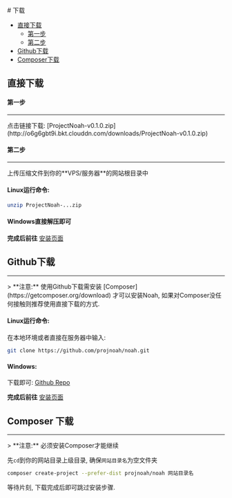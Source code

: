 <meta charset="utf-8">
# 下载

- [直接下载](#direct-download)
    - [第一步](#direct-download-step-1)
    - [第二步](#direct-download-step-2)
- [Github下载](#github-download)
- [Composer下载](#composer-download)
    
<a name="direct-download"></a>
## 直接下载

<a name="direct-download-step-1"></a>
#### 第一步
<hr>
点击链接下载: [ProjectNoah-v0.1.0.zip](http://o6g6gbt9i.bkt.clouddn.com/downloads/ProjectNoah-v0.1.0.zip)

<a name="direct-download-step-2"></a>
#### 第二步
<hr>
上传压缩文件到你的**VPS/服务器**的网站根目录中

#### Linux运行命令:
```bash
unzip ProjectNoah-...zip
```

#### Windows直接解压即可

**完成后前往** [安装页面](/docs/installation)

<a name="github-download"></a>
## Github下载
<hr>
> **注意:** 使用Github下载需安装 [Composer](https://getcomposer.org/download) 才可以安装Noah, 如果对Composer没任何接触则推荐使用直接下载的方式. 

#### Linux运行命令:
在本地环境或者直接在服务器中输入:
```bash
git clone https://github.com/projnoah/noah.git
```

#### Windows:
下载即可: [Github Repo](https://github.com/projnoah/noah/archive/master.zip)

**完成后前往** [安装页面](/docs/installation)

<a name="composer-download"></a>
## Composer 下载
<hr>
> **注意:** 必须安装Composer才能继续

先`cd`到你的网站目录上级目录, 确保`网站目录名`为空文件夹
```bash
composer create-project --prefer-dist projnoah/noah 网站目录名
```

等待片刻, 下载完成后即可跳过安装步骤.